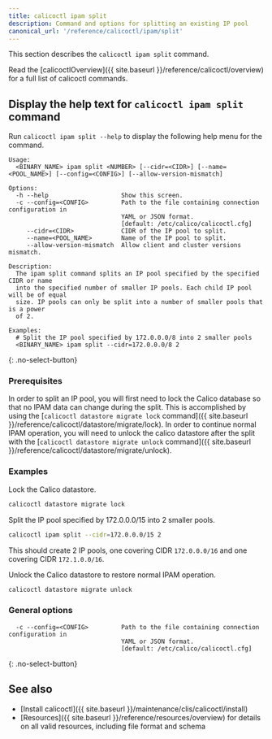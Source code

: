 ```yaml
---
title: calicoctl ipam split
description: Command and options for splitting an existing IP pool
canonical_url: '/reference/calicoctl/ipam/split'
---
```


This section describes the `calicoctl ipam split` command.

Read the [calicoctlOverview]({{ site.baseurl }}/reference/calicoctl/overview)
for a full list of calicoctl commands.

## Display the help text for `calicoctl ipam split` command

Run `calicoctl ipam split --help` to display the following help menu for the command.

```
Usage:
  <BINARY_NAME> ipam split <NUMBER> [--cidr=<CIDR>] [--name=<POOL_NAME>] [--config=<CONFIG>] [--allow-version-mismatch]

Options:
  -h --help                    Show this screen.
  -c --config=<CONFIG>         Path to the file containing connection configuration in
                               YAML or JSON format.
                               [default: /etc/calico/calicoctl.cfg]
     --cidr=<CIDR>             CIDR of the IP pool to split.
     --name=<POOL_NAME>        Name of the IP pool to split.
     --allow-version-mismatch  Allow client and cluster versions mismatch.

Description:
  The ipam split command splits an IP pool specified by the specified CIDR or name
  into the specified number of smaller IP pools. Each child IP pool will be of equal
  size. IP pools can only be split into a number of smaller pools that is a power
  of 2.

Examples:
  # Split the IP pool specified by 172.0.0.0/8 into 2 smaller pools
  <BINARY_NAME> ipam split --cidr=172.0.0.0/8 2
```
{: .no-select-button}

### Prerequisites

In order to split an IP pool, you will first need to lock the Calico database
so that no IPAM data can change during the split. This is accomplished by using the
[`calicoctl datastore migrate lock` command]({{ site.baseurl }}/reference/calicoctl/datastore/migrate/lock).
In order to continue normal IPAM operation, you will need to unlock the calico datastore
after the split with the
[`calicoctl datastore migrate unlock` command]({{ site.baseurl }}/reference/calicoctl/datastore/migrate/unlock).

### Examples

Lock the Calico datastore.

```bash
calicoctl datastore migrate lock
```

Split the IP pool specified by 172.0.0.0/15 into 2 smaller pools.

```bash
calicoctl ipam split --cidr=172.0.0.0/15 2
```

This should create 2 IP pools, one covering CIDR `172.0.0.0/16`
and one covering CIDR `172.1.0.0/16`.

Unlock the Calico datastore to restore normal IPAM operation.

```bash
calicoctl datastore migrate unlock
```

### General options

```
  -c --config=<CONFIG>         Path to the file containing connection configuration in
                               YAML or JSON format.
                               [default: /etc/calico/calicoctl.cfg]
```
{: .no-select-button}

## See also
-  [Install calicoctl]({{ site.baseurl }}/maintenance/clis/calicoctl/install)
-  [Resources]({{ site.baseurl }}/reference/resources/overview) for details on all valid resources, including file format
   and schema
